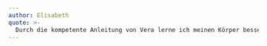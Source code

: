 ```yaml
---
author: Elisabeth
quote: >-
  Durch die kompetente Anleitung von Vera lerne ich meinen Körper besser zu bewegen.
---
```

